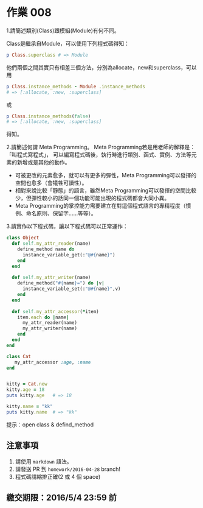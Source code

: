# 作業 008

1.請簡述類別(Class)跟模組(Module)有何不同。

Class是繼承自Module，可以使用下列程式碼得知：
```ruby
p Class.superclass # => Module
```
他們兩個之間其實只有相差三個方法，分別為allocate，new和superclass，可以用
```ruby
p Class.instance_methods - Module .instance_methods
# => [:allocate, :new, :superclass]
```
或
```ruby
p Class.instance_methods(false)
# => [:allocate, :new, :superclass]
```
得知。
<p>

2.請簡述何謂 Meta Programming。
Meta Programming若是用老師的解釋是：「叫程式寫程式」，
可以編寫程式碼後，執行時進行類別、函式、實例、方法等元素的新增或是其他的動作。

* 可被更改的元素愈多，就可以有更多的彈性，Meta Programming可以發揮的空間也愈多（會犧牲可讀性）。
* 相對來說比較「靜態」的語言，雖然Meta Programming可以發揮的空間比較少，但彈性較小的話同一個功能可能出現的程式碼都會大同小異。
* Meta Programming的掌控能力需要建立在對這個程式語言的專精程度（慣例、命名原則、保留字……等等）。
<p>

3.請實作以下程式碼，讓以下程式碼可以正常運作：

```ruby
class Object
  def self.my_attr_reader(name)
    define_method name do 
      instance_variable_get(:"@#{name}")
    end
  end
  
  def self.my_attr_writer(name)
    define_method("#{name}=") do |v|
      instance_variable_set(:"@#{name}",v)
    end
  end
  
  def self.my_attr_accessor(*item)
    item.each do |name|
      my_attr_reader(name)
      my_attr_writer(name)
    end
  end
end

class Cat
   my_attr_accessor :age, :name
end


kitty = Cat.new
kitty.age = 18
puts kitty.age   # => 18

kitty.name = "kk"
puts kitty.name  # => "kk"
```

提示：open class & defind_method

## 注意事項

1. 請使用 `markdown` 語法。
2. 請發送 PR 到 `homework/2016-04-28` branch!
3. 程式碼請縮排正確(2 或 4 個 space)

## 繳交期限：2016/5/4 23:59 前